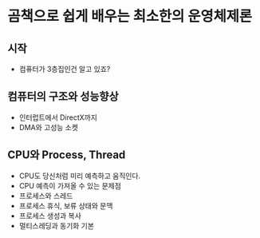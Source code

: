 # 곰책으로 쉽게 배우는 최소한의 운영체제론

## 시작

- 컴퓨터가 3층집인건 알고 있죠?

## 컴퓨터의 구조와 성능향상

- 인터럽트에서 DirectX까지
- DMA와 고성능 소켓

## CPU와 Process, Thread

- CPU도 당신처럼 미리 예측하고 움직인다.
- CPU 예측이 가져올 수 있는 문제점
- 프로세스와 스레드
- 프로세스 휴식, 보류 상태와 문맥
- 프로세스 생성과 복사
- 멀티스레딩과 동기화 기본
